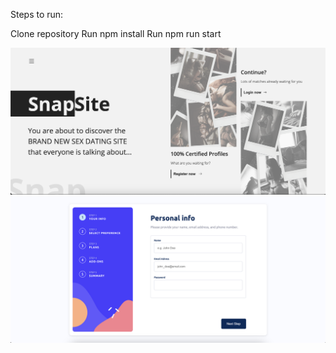 Steps to run:

Clone repository
Run npm install
Run npm run start

![Landing Page](./public/assets/landing.png)
![Registration Page](./public/assets/registration.png)